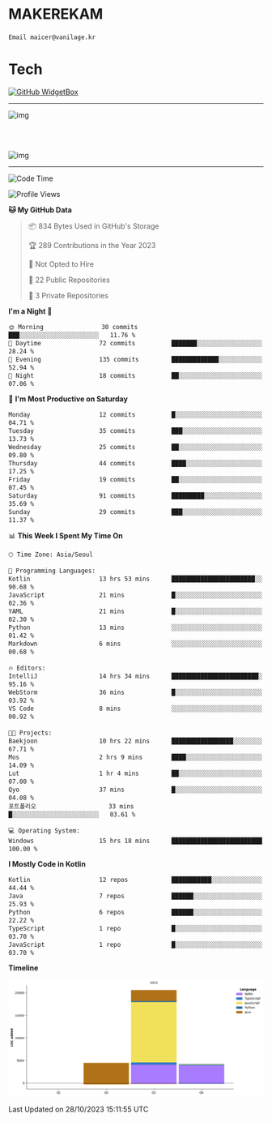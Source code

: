 # MAKEREKAM

`Email maicer@vanilage.kr`

# Tech

[![GitHub WidgetBox](https://github-widgetbox.vercel.app/api/skills?languages=python,js,ts,c,cpp,cs,java,kotlin,bash,md,html,css,xml,yaml,swift,powershell,json,R,SQL,php&tools=git,npm,gradle,nodejs,vercel,nginx&includeNames=true&theme=darkmode)](https://github.com/Jurredr/github-widgetbox)

---

![img](https://github-readme-stats.vercel.app/api/top-langs/?username=MAKEREKAM&layout=compact&theme=gruvbox)

<br>
<br>

![img](https://github-readme-stats.vercel.app/api/?username=MAKEREKAM&layout=compact&theme=gruvbox)

---

<!--START_SECTION:waka-->
![Code Time](http://img.shields.io/badge/Code%20Time-55%20hrs%2039%20mins-blue)

![Profile Views](http://img.shields.io/badge/Profile%20Views-3-blue)

**🐱 My GitHub Data** 

> 📦 834 Bytes Used in GitHub's Storage 
 > 
> 🏆 289 Contributions in the Year 2023
 > 
> 🚫 Not Opted to Hire
 > 
> 📜 22 Public Repositories 
 > 
> 🔑 3 Private Repositories 
 > 
**I'm a Night 🦉** 

```text
🌞 Morning                30 commits          ███░░░░░░░░░░░░░░░░░░░░░░   11.76 % 
🌆 Daytime                72 commits          ███████░░░░░░░░░░░░░░░░░░   28.24 % 
🌃 Evening                135 commits         █████████████░░░░░░░░░░░░   52.94 % 
🌙 Night                  18 commits          ██░░░░░░░░░░░░░░░░░░░░░░░   07.06 % 
```
📅 **I'm Most Productive on Saturday** 

```text
Monday                   12 commits          █░░░░░░░░░░░░░░░░░░░░░░░░   04.71 % 
Tuesday                  35 commits          ███░░░░░░░░░░░░░░░░░░░░░░   13.73 % 
Wednesday                25 commits          ██░░░░░░░░░░░░░░░░░░░░░░░   09.80 % 
Thursday                 44 commits          ████░░░░░░░░░░░░░░░░░░░░░   17.25 % 
Friday                   19 commits          ██░░░░░░░░░░░░░░░░░░░░░░░   07.45 % 
Saturday                 91 commits          █████████░░░░░░░░░░░░░░░░   35.69 % 
Sunday                   29 commits          ███░░░░░░░░░░░░░░░░░░░░░░   11.37 % 
```


📊 **This Week I Spent My Time On** 

```text
🕑︎ Time Zone: Asia/Seoul

💬 Programming Languages: 
Kotlin                   13 hrs 53 mins      ███████████████████████░░   90.68 % 
JavaScript               21 mins             █░░░░░░░░░░░░░░░░░░░░░░░░   02.36 % 
YAML                     21 mins             █░░░░░░░░░░░░░░░░░░░░░░░░   02.30 % 
Python                   13 mins             ░░░░░░░░░░░░░░░░░░░░░░░░░   01.42 % 
Markdown                 6 mins              ░░░░░░░░░░░░░░░░░░░░░░░░░   00.68 % 

🔥 Editors: 
IntelliJ                 14 hrs 34 mins      ████████████████████████░   95.16 % 
WebStorm                 36 mins             █░░░░░░░░░░░░░░░░░░░░░░░░   03.92 % 
VS Code                  8 mins              ░░░░░░░░░░░░░░░░░░░░░░░░░   00.92 % 

🐱‍💻 Projects: 
Baekjoon                 10 hrs 22 mins      █████████████████░░░░░░░░   67.71 % 
Mos                      2 hrs 9 mins        ████░░░░░░░░░░░░░░░░░░░░░   14.09 % 
Lut                      1 hr 4 mins         ██░░░░░░░░░░░░░░░░░░░░░░░   07.00 % 
Qyo                      37 mins             █░░░░░░░░░░░░░░░░░░░░░░░░   04.08 % 
포트폴리오                    33 mins             █░░░░░░░░░░░░░░░░░░░░░░░░   03.61 % 

💻 Operating System: 
Windows                  15 hrs 18 mins      █████████████████████████   100.00 % 
```

**I Mostly Code in Kotlin** 

```text
Kotlin                   12 repos            ███████████░░░░░░░░░░░░░░   44.44 % 
Java                     7 repos             ██████░░░░░░░░░░░░░░░░░░░   25.93 % 
Python                   6 repos             ██████░░░░░░░░░░░░░░░░░░░   22.22 % 
TypeScript               1 repo              █░░░░░░░░░░░░░░░░░░░░░░░░   03.70 % 
JavaScript               1 repo              █░░░░░░░░░░░░░░░░░░░░░░░░   03.70 % 
```



**Timeline**

![Lines of Code chart](https://raw.githubusercontent.com/MAKEREKAM/MAKEREKAM/main/assets/bar_graph.png)


 Last Updated on 28/10/2023 15:11:55 UTC
<!--END_SECTION:waka-->

